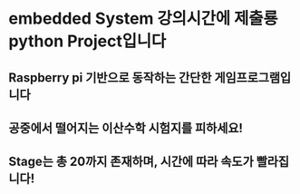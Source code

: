 <h1> embedded System 강의시간에 제출룡 python Project입니다</h1>

<h2> Raspberry pi 기반으로 동작하는 간단한 게임프로그램입니다</h2>

<h2> 공중에서 떨어지는 이산수학 시험지를 피하세요!</h2>

<h2> Stage는 총 20까지 존재하며, 시간에 따라 속도가 빨라집니다!</h2>
